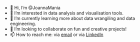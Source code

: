 - 👋 Hi, I’m @JoannaMania
- 👀 I’m interested in data analysis and visualisation tools. 
- 🌱 I’m currently learning more about data wrangiling and data engineering. 
- 💞️ I’m looking to collaborate on fun and creative projects! 
- 📫 How to reach me: via [email](joanna.a.mania@gmail.com) or via [LinkedIn](https://www.linkedin.com/in/joanna-mania/)

<!---
JoannaMania/JoannaMania is a ✨ special ✨ repository because its `README.md` (this file) appears on your GitHub profile.
You can click the Preview link to take a look at your changes.
--->
